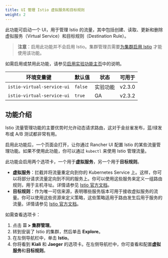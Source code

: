 ```yaml
---
title: UI 管理 Istio 虚拟服务和目标规则
weight: 2
---
```


此功能可启动一个 UI，用于管理 Istio 的流量，其中包括创建、读取、更新和删除虚拟服务（Virtual Service）和目标规则（Destination Rule）。

> **注意**：启用此功能并不会启用 Istio。集群管理员需要[为集群启用 Istio](../../../../pages-for-subheaders/istio-setup-guide.md) 才能使用该功能。

如需启用或禁用此功能，请参见[启用实验功能主页](../../../../pages-for-subheaders/enable-experimental-features.md)中的说明。

| 环境变量键 | 默认值 | 状态 | 可用于 |
---|---|---|---
| `istio-virtual-service-ui` | `false` | 实验功能 | v2.3.0 |
| `istio-virtual-service-ui` | `true` | GA | v2.3.2 |

## 功能介绍

Istio 流量管理功能的主要优势时允许动态请求路由，这对于金丝雀发布，蓝/绿发布或 A/B 测试都非常有用。

启用此功能后，一个页面会打开，让你通过 Rancher UI 配置 Istio 的某些流量管理功能。如果不使用此功能，你可以通过 `kubectl` 来使用 Istio 管理流量。

此功能会启用两个选项卡，一个用于**虚拟服务**，另一个用于**目标规则**。

- **虚拟服务**：拦截并将流量重定向到你的 Kubernetes Service 上。这样，你可以将部分请求流量定向到不同的服务上。你可以使用这些服务来定义一组路由规则，用于主机寻址。详情请参见 [Istio 官方文档](https://istio.io/docs/reference/config/networking/v1alpha3/virtual-service/)。
- **目标规则**：作为唯一可信来源，表明哪些服务版本可用于接收虚拟服务的流量。你可以使用这些资源来定义策略，这些策略适用于路由发生后用于服务的流量。详情请参见 [Istio 官方文档](https://istio.io/docs/reference/config/networking/v1alpha3/destination-rule)。

如需查看选项卡：

1. 点击 **☰ > 集群管理**。
1. 转到安装了 Istio 的集群，然后单击 **Explore**。
1. 在左侧导航栏中，单击 **Istio**。
1. 你将看到 **Kiali** 和 **Jaeger** 的选项卡。在左侧导航栏中，你可查看和配置**虚拟服务**和**目标规则**。